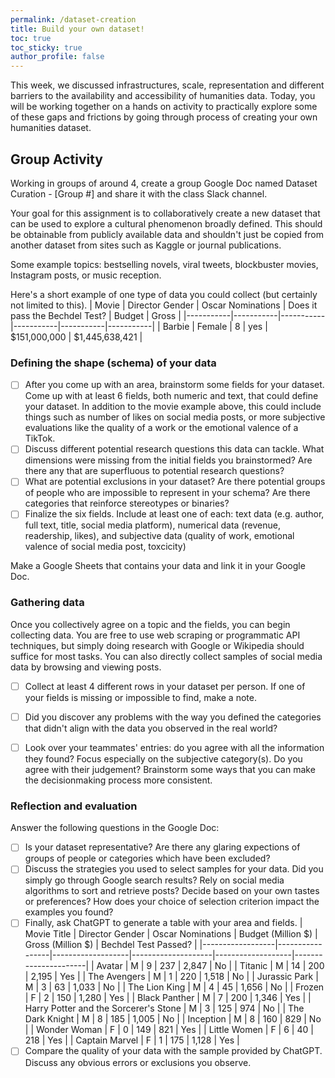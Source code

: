 ```yaml
---
permalink: /dataset-creation
title: Build your own dataset! 
toc: true
toc_sticky: true
author_profile: false
---
```


This week, we discussed infrastructures, scale, representation and different barriers to the availability and accessibility of humanities data. Today, you will be working together on a hands on activity to practically explore some of these gaps and frictions by going through process of creating your own humanities dataset. 


## Group Activity

Working in groups of around 4, create a group Google Doc named Dataset Curation - [Group #] and share it with the class Slack channel.

Your goal for this assignment is to collaboratively create a new dataset that can be used to explore a cultural phenomenon broadly defined. This should be obtainable from publicly available data and shouldn't just be copied from another dataset from sites such as Kaggle or journal publications.

Some example topics: bestselling novels, viral tweets, blockbuster movies, Instagram posts, or music reception. 

Here's a short example of one type of data you could collect (but certainly not limited to this).
| Movie      | Director Gender | Oscar Nominations      | Does it pass the Bechdel Test? | Budget | Gross |
|-----------|-----------|-----------|-----------|-----------|-----------|
| Barbie | Female | 8 | yes | $151,000,000 | $1,445,638,421 |


### Defining the shape (schema) of your data

- [ ] After you come up with an area, brainstorm some fields for your dataset. Come up with at least 6 fields, both numeric and text, that could define your dataset. In addition to the movie example above, this could include things such as number of likes on social media posts, or more subjective evaluations like the quality of a work or the emotional valence of a TikTok. 
- [ ] Discuss different potential research questions this data can tackle. What dimensions were missing from the initial fields you brainstormed? Are there any that are superfluous to potential research questions?
- [ ] What are potential exclusions in your dataset? Are there potential groups of people who are impossible to represent in your schema? Are there categories that reinforce stereotypes or binaries?
- [ ] Finalize the six fields. Include at least one of each: text data (e.g. author, full text, title, social media platform), numerical data (revenue, readership, likes), and subjective data (quality of work, emotional valence of social media post, toxcicity)

Make a Google Sheets that contains your data and link it in your Google Doc. 


### Gathering data

Once you collectively agree on a topic and the fields, you can begin collecting data. 
You are free to use web scraping or programmatic API techniques, but simply doing research with Google or Wikipedia should suffice for most tasks. 
You can also directly collect samples of social media data by browsing and viewing posts. 

- [ ] Collect at least 4 different rows in your dataset per person. If one of your fields is missing or impossible to find, make a note. 
- [ ] Did you discover any problems with the way you defined the categories that didn't align with the data you observed in the real world? 
- [ ] Look over your teammates' entries: do you agree with all the information they found? Focus especially on the subjective category(s). Do you agree with their judgement? Brainstorm some ways that you can make the decisionmaking process more consistent. 


### Reflection and evaluation
Answer the following questions in the Google Doc:
- [ ] Is your dataset representative? Are there any glaring expections of groups of people or categories which have been excluded?
- [ ] Discuss the strategies you used to select samples for your data. Did you simply go through Google search results? Rely on social media algorithms to sort and retrieve posts? Decide based on your own tastes or preferences? How does your choice of selection criterion impact the examples you found?
- [ ] Finally, ask ChatGPT to generate a table with your area and fields.
 | Movie Title      | Director Gender | Oscar Nominations | Budget (Million $) | Gross (Million $) | Bechdel Test Passed? |
|------------------|-----------------|-------------------|--------------------|-------------------|----------------------|
| Avatar           | M               | 9                 | 237                | 2,847             | No                   |
| Titanic          | M               | 14                | 200                | 2,195             | Yes                  |
| The Avengers     | M               | 1                 | 220                | 1,518             | No                   |
| Jurassic Park    | M               | 3                 | 63                 | 1,033             | No                   |
| The Lion King    | M               | 4                 | 45                 | 1,656             | No                   |
| Frozen           | F               | 2                 | 150                | 1,280             | Yes                  |
| Black Panther    | M               | 7                 | 200                | 1,346             | Yes                  |
| Harry Potter and the Sorcerer's Stone | M  | 3           | 125                | 974               | No                   |
| The Dark Knight  | M               | 8                 | 185                | 1,005             | No                   |
| Inception        | M               | 8                 | 160                | 829               | No                   |
| Wonder Woman     | F               | 0                 | 149                | 821               | Yes                  |
| Little Women     | F               | 6                 | 40                 | 218               | Yes                  |
| Captain Marvel   | F               | 1                 | 175                | 1,128             | Yes                  |
- [ ] Compare the quality of your data with the sample provided by ChatGPT. Discuss any obvious errors or exclusions you observe. 
